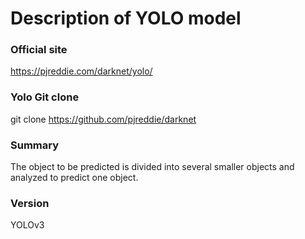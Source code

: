 # Description of YOLO model

### Official site
https://pjreddie.com/darknet/yolo/

### Yolo Git clone
git clone https://github.com/pjreddie/darknet

### Summary
The object to be predicted is divided into several smaller objects and analyzed to predict one object.

### Version
YOLOv3
